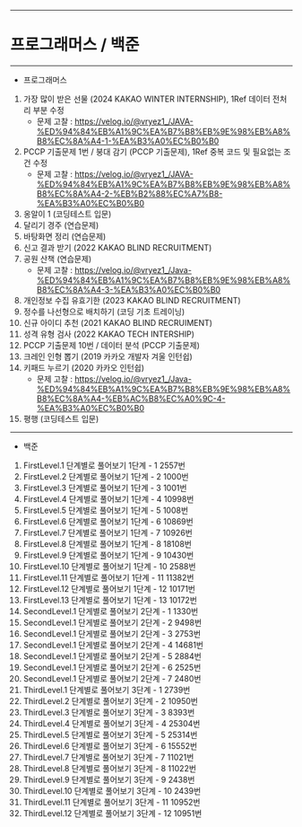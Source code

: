 ----------------------------
# 프로그래머스 / 백준
----------------------------

+ 프로그래머스


1. 가장 많이 받은 선물 (2024 KAKAO WINTER INTERNSHIP), 1Ref 데이터 전처리 부분 수정
   + 문제 고찰 : https://velog.io/@vryez1_/JAVA-%ED%94%84%EB%A1%9C%EA%B7%B8%EB%9E%98%EB%A8%B8%EC%8A%A4-1-%EA%B3%A0%EC%B0%B0
3. PCCP 기출문제 1번 / 붕대 감기 (PCCP 기출문제), 1Ref 중복 코드 및 필요없는 조건 수정
   + 문제 고찰 : https://velog.io/@vryez1_/JAVA-%ED%94%84%EB%A1%9C%EA%B7%B8%EB%9E%98%EB%A8%B8%EC%8A%A4-2-%EB%B2%88%EC%A7%B8-%EA%B3%A0%EC%B0%B0
3. 옹알이 1 (코딩테스트 입문)
4. 달리기 경주 (연습문제)
5. 바탕화면 정리 (연습문제)
6. 신고 결과 받기 (2022 KAKAO BLIND RECRUITMENT)
7. 공원 산책 (연습문제)
   + 문제 고찰 : https://velog.io/@vryez1_/Java-%ED%94%84%EB%A1%9C%EA%B7%B8%EB%9E%98%EB%A8%B8%EC%8A%A4-3-%EA%B3%A0%EC%B0%B0
8. 개인정보 수집 유효기한 (2023 KAKAO BLIND RECRUITMENT)
9. 정수를 나선형으로 배치하기 (코딩 기초 트레이닝)
10. 신규 아이디 추천 (2021 KAKAO BLIND RECRUIMENT)
11. 성격 유형 검사 (2022 KAKAO TECH INTERSHIP)
12. PCCP 기출문제 10번 / 데이터 분석 (PCCP 기출문제)
13. 크레인 인형 뽑기 (2019 카카오 개발자 겨울 인턴쉽)
14. 키패드 누르기 (2020 카카오 인턴쉽)
    + 문제 고찰 : https://velog.io/@vryez1_/Java-%ED%94%84%EB%A1%9C%EA%B7%B8%EB%9E%98%EB%A8%B8%EC%8A%A4-%EB%AC%B8%EC%A0%9C-4-%EA%B3%A0%EC%B0%B0
15. 평행 (코딩테스트 입문)

-----------------------------

+ 백준
1. FirstLevel.1 단계별로 풀어보기 1단계 - 1 2557번
2. FirstLevel.2 단계별로 풀어보기 1단계 - 2 1000번
3. FirstLevel.3 단계별로 풀어보기 1단계 - 3 1001번
4. FirstLevel.4 단계별로 풀어보기 1단계 - 4 10998번
5. FirstLevel.5 단계별로 풀어보기 1단계 - 5 1008번
6. FirstLevel.6 단계별로 풀어보기 1단계 - 6 10869번
7. FirstLevel.7 단계별로 풀어보기 1단계 - 7 10926번
8. FirstLevel.8 단계별로 풀어보기 1단계 - 8 18108번
9. FirstLevel.9 단계별로 풀어보기 1단계 - 9 10430번
10. FirstLevel.10 단계별로 풀어보기 1단계 - 10 2588번
11. FirstLevel.11 단계별로 풀어보기 1단계 - 11 11382번
12. FirstLevel.12 단계별로 풀어보기 1단계 - 12 10171번
13. FirstLevel.13 단계별로 풀어보기 1단계 - 13 10172번
14. SecondLevel.1 단게별로 풀어보기 2단계 - 1 1330번
15. SecondLevel.1 단게별로 풀어보기 2단계 - 2 9498번
16. SecondLevel.1 단게별로 풀어보기 2단계 - 3 2753번
17. SecondLevel.1 단게별로 풀어보기 2단계 - 4 14681번
18. SecondLevel.1 단게별로 풀어보기 2단계 - 5 2884번
19. SecondLevel.1 단게별로 풀어보기 2단계 - 6 2525번
20. SecondLevel.1 단게별로 풀어보기 2단계 - 7 2480번
21. ThirdLevel.1 단계별로 풀어보기 3단계 - 1 2739번
22. ThirdLevel.2 단계별로 풀어보기 3단계 - 2 10950번
23. ThirdLevel.3 단계별로 풀어보기 3단계 - 3 8393번
24. ThirdLevel.4 단계별로 풀어보기 3단계 - 4 25304번
25. ThirdLevel.5 단계별로 풀어보기 3단계 - 5 25314번
26. ThirdLevel.6 단계별로 풀어보기 3단계 - 6 15552번
27. ThirdLevel.7 단계별로 풀어보기 3단계 - 7 11021번
28. ThirdLevel.8 단계별로 풀어보기 3단계 - 8 11022번
29. ThirdLevel.9 단계별로 풀어보기 3단계 - 9 2438번
30. ThirdLevel.10 단계별로 풀어보기 3단계 - 10 2439번
31. ThirdLevel.11 단계별로 풀어보기 3단계 - 11 10952번
32. ThirdLevel.12 단계별로 풀어보기 3단계 - 12 10951번
